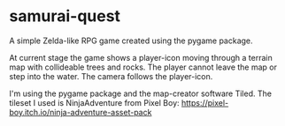 # samurai-quest
A simple Zelda-like RPG game created using the pygame package.

At current stage the game shows a player-icon moving through a terrain map with collideable trees and rocks. The player cannot leave the map or step into the water. The camera follows the player-icon.

I'm using the pygame package and the map-creator software Tiled. The tileset I used is NinjaAdventure from Pixel Boy: https://pixel-boy.itch.io/ninja-adventure-asset-pack
